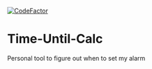 [![CodeFactor](https://www.codefactor.io/repository/github/vallieremagic/time-until-calc/badge)](https://www.codefactor.io/repository/github/vallieremagic/time-until-calc)
# Time-Until-Calc
Personal tool to figure out when to set my alarm
